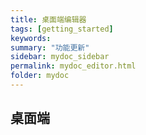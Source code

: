 ```yaml
---
title: 桌面端编辑器
tags: [getting_started]
keywords:
summary: "功能更新"
sidebar: mydoc_sidebar
permalink: mydoc_editor.html
folder: mydoc
---
```


## 桌面端
&ensp;&ensp;&ensp;&ensp;
